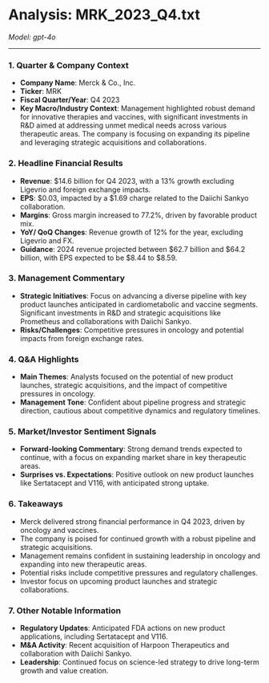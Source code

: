 # Analysis: MRK_2023_Q4.txt

*Model: gpt-4o*

---

### 1. Quarter & Company Context
- **Company Name**: Merck & Co., Inc.
- **Ticker**: MRK
- **Fiscal Quarter/Year**: Q4 2023
- **Key Macro/Industry Context**: Management highlighted robust demand for innovative therapies and vaccines, with significant investments in R&D aimed at addressing unmet medical needs across various therapeutic areas. The company is focusing on expanding its pipeline and leveraging strategic acquisitions and collaborations.

### 2. Headline Financial Results
- **Revenue**: $14.6 billion for Q4 2023, with a 13% growth excluding Ligevrio and foreign exchange impacts.
- **EPS**: $0.03, impacted by a $1.69 charge related to the Daiichi Sankyo collaboration.
- **Margins**: Gross margin increased to 77.2%, driven by favorable product mix.
- **YoY/ QoQ Changes**: Revenue growth of 12% for the year, excluding Ligevrio and FX.
- **Guidance**: 2024 revenue projected between $62.7 billion and $64.2 billion, with EPS expected to be $8.44 to $8.59.

### 3. Management Commentary
- **Strategic Initiatives**: Focus on advancing a diverse pipeline with key product launches anticipated in cardiometabolic and vaccine segments. Significant investments in R&D and strategic acquisitions like Prometheus and collaborations with Daiichi Sankyo.
- **Risks/Challenges**: Competitive pressures in oncology and potential impacts from foreign exchange rates.

### 4. Q&A Highlights
- **Main Themes**: Analysts focused on the potential of new product launches, strategic acquisitions, and the impact of competitive pressures in oncology.
- **Management Tone**: Confident about pipeline progress and strategic direction, cautious about competitive dynamics and regulatory timelines.

### 5. Market/Investor Sentiment Signals
- **Forward-looking Commentary**: Strong demand trends expected to continue, with a focus on expanding market share in key therapeutic areas.
- **Surprises vs. Expectations**: Positive outlook on new product launches like Sertatacept and V116, with anticipated strong uptake.

### 6. Takeaways
- Merck delivered strong financial performance in Q4 2023, driven by oncology and vaccines.
- The company is poised for continued growth with a robust pipeline and strategic acquisitions.
- Management remains confident in sustaining leadership in oncology and expanding into new therapeutic areas.
- Potential risks include competitive pressures and regulatory challenges.
- Investor focus on upcoming product launches and strategic collaborations.

### 7. Other Notable Information
- **Regulatory Updates**: Anticipated FDA actions on new product applications, including Sertatacept and V116.
- **M&A Activity**: Recent acquisition of Harpoon Therapeutics and collaboration with Daiichi Sankyo.
- **Leadership**: Continued focus on science-led strategy to drive long-term growth and value creation.